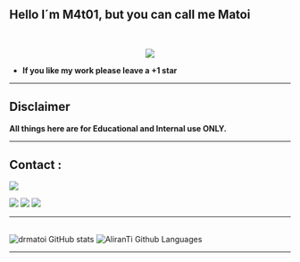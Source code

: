 ## Hello I´m M4t01, but you can call me Matoi

<br>
<p align="center"> 
   <img width:95%" src="https://pbs.twimg.com/media/GWFF1dCXcAA3rpi?format=jpg&name=900x900"\> 
 </p> 


 
 </p>    
  
 
  
 * **If you like my work please leave a +1 star**  
  
 

 ---  
 ## Disclaimer 
 <b>
 All things here are for Educational and Internal use ONLY.</b> 
  
 --- 
  
 ## Contact : 
 <a href=mailto:m4t01@proton.me><img src="https://img.shields.io/badge/gmail-m4t01@proton.me-purple?style=for-the-badge" /></a> 

<a href=https://twitter.com/drmatoi><img src="https://img.shields.io/badge/Twitter-@drmatoi-red?style=for-the-badge" /></a> <a href=https://t.me/weh8division><img src="https://img.shields.io/badge/Telegram-WEH8Division-blue?style=for-the-badge" /></a> 
 <img src="https://img.shields.io/badge/Age-17-brightgreen?style=for-the-badge" > 
 
 </p>    
  
  
 ---     
  


<br> ![drmatoi GitHub stats](https://github-readme-stats.vercel.app/api?username=drmatoi&show_icons=true&theme=midnight-purple) ![AliranTi Github Languages](https://github-readme-stats.vercel.app/api/top-langs?locale=en&layout=compact&theme=midnight-purple&hide_border=true&username=drmatoi&hide=jupyter%20notebook)  
 

  
 --- 
 
